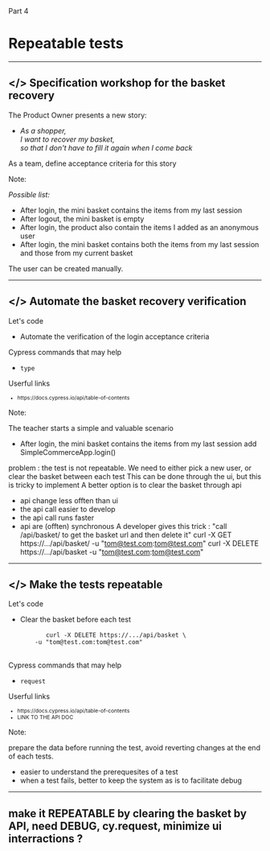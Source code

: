 
<!-- .slide: id="good-tests" class="slide--part-title slide--vcenter" -->

<div class="part-title">
  <span class="text-level-3">Part 4</span>
  <h1>Repeatable tests</h1>
</div>

---


## &lt;/> Specification workshop for the basket recovery
<!-- .element: data-toc-icon="code" data-toc-label="Verify the basket recovery" class="text-size-heading-3"-->

<div class="block--exercice mt-250">
  <p>The Product Owner presents a new story:
  <ul>
    <li class="text-level-3"><i> As a shopper,<br>
    I want to recover my basket,<br>
    so that I don't have to fill it again when I come back</i>
  </ul>
  <p class="mt-125">As a team, define acceptance criteria for this story
</div>

Note:

_Possible list:_

- After login, the mini basket contains the items from my last session
- After logout, the mini basket is empty
- After login, the product also contain the items I added as an anonymous user
- After login, the mini basket contains both the items from my last session and those from my current basket



The user can be created manually.

---

## </> Automate the basket recovery verification
<!-- .element: data-toc-exclude class="text-size-heading-3" -->

<div class="block--exercice text-level-1">
  <p>Let's code
  <ul>
    <li>Automate the verification of the login acceptance criteria
  </ul>
  <p>Cypress commands that may help
  <ul>
    <li><code>type</code>
  </ul>
  <p>Userful links
  <ul style="font-size:75%">
    <li class="url-link">https://docs.cypress.io/api/table-of-contents
  </ul>
</div>

Note:

The teacher starts a simple and valuable scenario
- After login, the mini basket contains the items from my last session
add SimpleCommerceApp.login()

problem : the test is not repeatable.
We need to either pick a new user, or clear the basket between each test
This can be done through the ui, but this is tricky to implement
A better option is to clear the basket through api
- api change less offten than ui
- the api call easier to develop
- the api call runs faster
- api are (offten) synchronous
A developer gives this trick :
"call /api/basket/ to get the basket url and then delete it"
curl -X GET https://.../api/basket/ -u "tom@test.com:tom@test.com"
curl -X DELETE https://.../api/basket -u "tom@test.com:tom@test.com"

---

## </> Make the tests repeatable
<!-- .element: data-toc-exclude class="text-size-heading-3" -->

<div class="block--exercice text-level-1">
  <p>Let's code
  <ul>
    <li>Clear the basket before each test<br/>
    <pre style="width:auto;">
      <code>curl -X DELETE https://.../api/basket \
    -u "tom@test.com:tom@test.com"</code>
    </pre>
  </ul>
  <p>Cypress commands that may help
  <ul>
    <li><code>request</code>
  </ul>
  <p>Userful links
  <ul style="font-size:75%">
    <li class="url-link">https://docs.cypress.io/api/table-of-contents
    <li>LINK TO THE API DOC
  </ul>
</div>


Note:

prepare the data before running the test, avoid reverting changes at the end of each tests.
- easier to understand the prerequesites of a test
- when a test fails, better to keep the system as is to facilitate debug

---

## make it REPEATABLE by clearing the basket by API, need DEBUG, cy.request, minimize ui interractions ?

